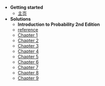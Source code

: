* **Getting started**
    * [主页](README.md)
* **Solutions**
    * **Introduction to Probability 2nd Edition**
    * [reference](./Introduction%20to%20Probability,%202nd%20Edition%20(Dimitri%20P.%20Bertsekas,%20John%20N.Tsitsiklis)/web/reference.md)
    * [Chapter 1](./Introduction%20to%20Probability,%202nd%20Edition%20(Dimitri%20P.%20Bertsekas,%20John%20N.Tsitsiklis)/web/chapter1.md)
    * [Chapter 2](./Introduction%20to%20Probability,%202nd%20Edition%20(Dimitri%20P.%20Bertsekas,%20John%20N.Tsitsiklis)/web/chapter2.md)
    * [Chapter 3](./Introduction%20to%20Probability,%202nd%20Edition%20(Dimitri%20P.%20Bertsekas,%20John%20N.Tsitsiklis)/web/chapter3.md)
    * [Chapter 4](./Introduction%20to%20Probability,%202nd%20Edition%20(Dimitri%20P.%20Bertsekas,%20John%20N.Tsitsiklis)/web/chapter4.md)
    * [Chapter 5](./Introduction%20to%20Probability,%202nd%20Edition%20(Dimitri%20P.%20Bertsekas,%20John%20N.Tsitsiklis)/web/chapter5.md)
    * [Chapter 6](./Introduction%20to%20Probability,%202nd%20Edition%20(Dimitri%20P.%20Bertsekas,%20John%20N.Tsitsiklis)/web/chapter6.md)
    * [Chapter 7](./Introduction%20to%20Probability,%202nd%20Edition%20(Dimitri%20P.%20Bertsekas,%20John%20N.Tsitsiklis)/web/chapter7.md)
    * [Chapter 8](./Introduction%20to%20Probability,%202nd%20Edition%20(Dimitri%20P.%20Bertsekas,%20John%20N.Tsitsiklis)/web/chapter8.md)
    * [Chapter 9](./Introduction%20to%20Probability,%202nd%20Edition%20(Dimitri%20P.%20Bertsekas,%20John%20N.Tsitsiklis)/web/chapter9.md)



